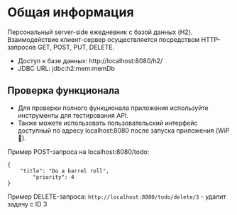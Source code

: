 # Общая информация 

Персональный server-side ежедневник с базой данных (H2). Взаимодействие клиент-сервер осуществляется посредством HTTP-запросов GET, POST, PUT, DELETE. 

- Доступ к базе данных: http://localhost:8080/h2/
- JDBC URL: jdbc:h2:mem:memDb

## Проверка функционала

- Для проверки полного функционала приложения используйте инструменты для тестирования API. 
- Также можете использовать пользовательский интерфейс доступный по адресу localhost:8080 после запуска приложения (WiP :bug:). 

Пример POST-запроса на localhost:8080/todo:

```
{
    "title": "Do a barrel roll",
		"priority": 4
}
```

Пример DELETE-запроса:
`http://localhost:8080/todo/delete/3` - удалит задачу с ID 3
